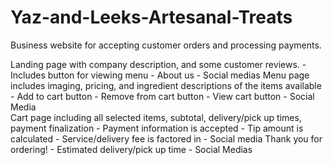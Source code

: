 # Yaz-and-Leeks-Artesanal-Treats
Business website for accepting customer orders and processing payments.

Landing page with company description, and some customer reviews.
    - Includes button for viewing menu
    - About us
    - Social medias
Menu page includes imaging, pricing, and ingredient descriptions of the items available 
    - Add to cart button
    - Remove from cart button
    - View cart button
    - Social Media  
Cart page including all selected items, subtotal, delivery/pick up times, payment finalization
    - Payment information is accepted
    - Tip amount is calculated
    - Service/delivery fee is factored in 
    - Social media
Thank you for ordering!
    - Estimated delivery/pick up time 
    - Social Medias
    
